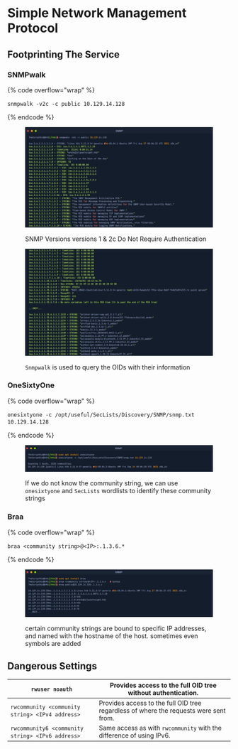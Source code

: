 # Simple Network Management Protocol

## Footprinting The Service

### **SNMPwalk**

{% code overflow="wrap" %}
```
snmpwalk -v2c -c public 10.129.14.128
```
{% endcode %}

<figure><img src="../.gitbook/assets/image (19).png" alt=""><figcaption><p>SNMP Versions versions 1 &#x26; 2c Do Not Require Authentication</p></figcaption></figure>

<figure><img src="../.gitbook/assets/image (20).png" alt=""><figcaption><p><code>Snmpwalk</code> is used to query the OIDs with their information</p></figcaption></figure>

### **OneSixtyOne**

{% code overflow="wrap" %}
```
onesixtyone -c /opt/useful/SecLists/Discovery/SNMP/snmp.txt 10.129.14.128
```
{% endcode %}

<figure><img src="../.gitbook/assets/image (21).png" alt=""><figcaption><p>If we do not know the community string, we can use <code>onesixtyone</code> and <code>SecLists</code> wordlists to identify these community strings</p></figcaption></figure>

### Braa

{% code overflow="wrap" %}
```
braa <community string>@<IP>:.1.3.6.*
```
{% endcode %}

<figure><img src="../.gitbook/assets/image (22).png" alt=""><figcaption><p>certain community strings are bound to specific IP addresses, and named with the hostname of the host. sometimes even symbols are added</p></figcaption></figure>

## Dangerous Settings

| `rwuser noauth`                                  | Provides access to the full OID tree without authentication.                          |
| ------------------------------------------------ | ------------------------------------------------------------------------------------- |
| `rwcommunity <community string> <IPv4 address>`  | Provides access to the full OID tree regardless of where the requests were sent from. |
| `rwcommunity6 <community string> <IPv6 address>` | Same access as with `rwcommunity` with the difference of using IPv6.                  |
